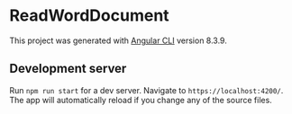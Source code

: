 # ReadWordDocument

This project was generated with [Angular CLI](https://github.com/angular/angular-cli) version 8.3.9.

## Development server

Run `npm run start` for a dev server. Navigate to `https://localhost:4200/`. The app will automatically reload if you change any of the source files.

